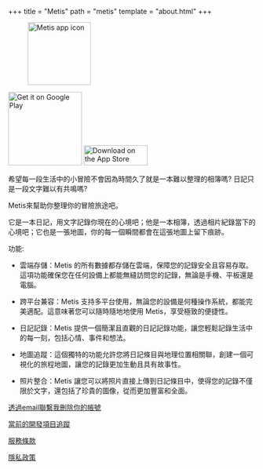 +++
title = "Metis"
path = "metis"
template = "about.html"
+++

<figure>
<img src="/metis.png" width="128" alt="Metis app icon"/>
</figure>

<a href='https://play.google.com/store/apps/details?id=com.larryhsiao.metis_app&pcampaignid=pcampaignidMKT-Other-global-all-co-prtnr-py-PartBadge-Mar2515-1'><img alt='Get it on Google Play' width="150" src='https://play.google.com/intl/en_us/badges/static/images/badges/en_badge_web_generic.png'/></a>
<a href="https://apps.apple.com/tw/app/metis-journal/id6449760097?itsct=apps_box_badge&amp;itscg=30200" style="display: inline-block; overflow: hidden;"><img src="https://tools.applemediaservices.com/api/badges/download-on-the-app-store/black/en-us?size=125x41&amp;releaseDate=1708905600" alt="Download on the App Store" style="width: 130px; height: 41.5px;"></a>

希望每一段生活中的小冒險不會因為時間久了就是一本難以整理的相簿嗎? 日記只是一段文字難以有共鳴嗎?  

Metis來幫助你整理你的冒險旅途吧。

它是一本日記，用文字記錄你現在的心境吧；他是一本相簿，透過相片紀錄當下的心境吧；它也是一張地圖，你的每一個瞬間都會在這張地圖上留下痕跡。

功能:

- 雲端存儲：Metis 的所有數據都存儲在雲端，保障您的記錄安全且容易存取。這項功能確保您在任何設備上都能無縫訪問您的記錄，無論是手機、平板還是電腦。

- 跨平台兼容：Metis 支持多平台使用，無論您的設備是何種操作系統，都能完美適配。這意味著您可以隨時隨地地使用 Metis，享受極致的便捷性。

- 日記記錄：Metis 提供一個簡潔且直觀的日記記錄功能，讓您輕鬆記錄生活中的每一刻，包括心情、事件和想法。

- 地圖追蹤：這個獨特的功能允許您將日記條目與地理位置相關聯，創建一個可視化的旅程地圖，讓您的記錄更加生動且具有故事性。

- 照片整合：Metis 讓您可以將照片直接上傳到日記條目中，使得您的記錄不僅限於文字，還包括了珍貴的圖像，從而更加豐富和全面。


[透過email聯繫我刪除你的帳號](mailto:larryhsiao@larryhsiao.com)

[當前的開發項目追蹤](https://larryhsiao.com:9081/issues/METIS?q=%23Unresolved)

[服務條款](https://larryhsiao.com/metis/terms_of_service)

[隱私政策](https://larryhsiao.com/metis/privacy_policy)
